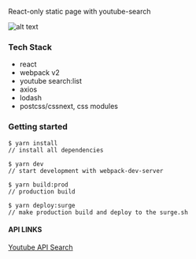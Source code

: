 React-only static page with youtube-search

 
![alt text](https://cdn.rg-galieva.com/img/rg-youtube-browser.jpg "RG YOUTUBE APP")

### Tech Stack

- react
- webpack v2
- youtube search:list
- axios
- lodash
- postcss/cssnext, css modules

### Getting started
```
$ yarn install
// install all dependencies
```
```
$ yarn dev
// start development with webpack-dev-server
```
```
$ yarn build:prod
// production build
```
```
$ yarn deploy:surge
// make production build and deploy to the surge.sh
```

#### API LINKS
[Youtube API Search](https://developers.google.com/youtube/v3/docs/search/list )

